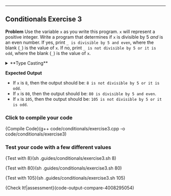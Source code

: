 ---

## Conditionals Exercise 3

**Problem**
Use the variable `x` as you write this program. `x` will represent a positive integer. Write a program that determines if `x` is divisible by 5 *and* is an even number. If yes, print `_ is divisible by 5 and even`, where the blank (`_`) is the value of `x`. If no, print `_ is not divisible by 5 or it is odd`, where the blank (`_`) is the value of `x`.

<details><summary>**Type Casting**</summary>Use the `to_string(x)` function to type cast the variable `x` as a string.</details>

**Expected Output**
* If `x` is `8`, then the output should be: `8 is not divisible by 5 or it is odd`.
* If `x` is `80`, then the output should be: `80 is divisible by 5 and even`.
* If `x` is `105`, then the output should be: `105 is not divisible by 5 or it is odd`.


### Click to compile your code

{Compile Code}(g++ code/conditionals/exercise3.cpp -o code/conditionals/exercise3)

### Test your code with a few different values

{Test with 8}(sh .guides/conditionals/exercise3.sh 8)

{Test with 80}(sh .guides/conditionals/exercise3.sh 80)

{Test with 105}(sh .guides/conditionals/exercise3.sh 105)

{Check It!|assessment}(code-output-compare-4008295054)
